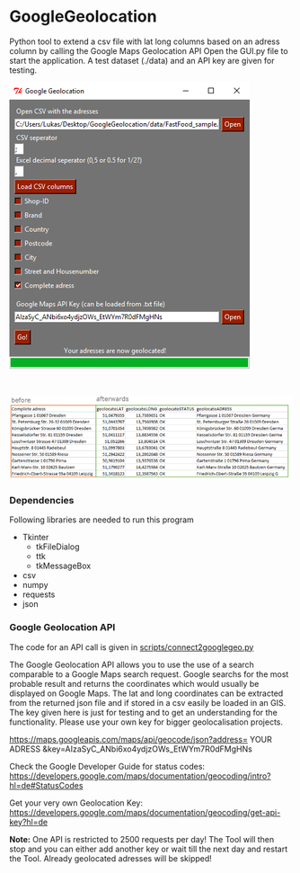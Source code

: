 # GoogleGeolocation

Python tool to extend a csv file with lat long columns based on an adress column by calling the Google Maps Geolocation API
Open the GUI.py file to start the application. A test dataset (./data) and an API key are given for testing.

![Alt Text](https://github.com/lukasalexanderweber/GoogleGeolocation/blob/master/img/GUI.png)

<br>

![Alt Text](https://github.com/lukasalexanderweber/GoogleGeolocation/blob/master/img/Excel.png)


### Dependencies

Following libraries are needed to run this program

* Tkinter 
	* tkFileDialog
	* ttk
	* tkMessageBox
* csv
* numpy
* requests
* json

### Google Geolocation API

The code for an API call is given in [scripts/connect2googlegeo.py](scripts/connect2googlegeo.py)

The Google Geolocation API allows you to use the use of a search comparable to a Google Maps search request. Google searchs for the most probable result and returns the coordinates which would usually be displayed on Google Maps. The lat and long coordinates can be extracted from the returned json file and if stored in a csv easily be loaded in an GIS. The key given here is just for testing and to get an understanding for the functionality. Please use your own key for bigger geolocalisation projects. 

https://maps.googleapis.com/maps/api/geocode/json?address= YOUR ADRESS &key=AIzaSyC_ANbi6xo4ydjzOWs_EtWYm7R0dFMgHNs

Check the Google Developer Guide for status codes:
https://developers.google.com/maps/documentation/geocoding/intro?hl=de#StatusCodes

Get your very own Geolocation Key:
https://developers.google.com/maps/documentation/geocoding/get-api-key?hl=de

**Note:**
One API is restricted to 2500 requests per day! The Tool will then stop and you can either add another key or wait till the next day and restart the Tool. Already geolocated adresses will be skipped!